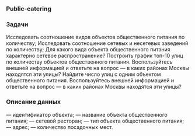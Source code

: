 ### Public-catering

### Задачи

Исследовать соотношение видов объектов общественного питания по количеству;
Исследовать соотношение сетевых и несетевых заведений по количеству;
Для какого вида объекта общественного питания характерно сетевое распространение?
Построить график топ-10 улиц по количеству объектов общественного питания. Воспользуйтесь внешней информацией и ответьте на вопрос — в каких районах Москвы находятся эти улицы?
Найдите число улиц с одним объектом общественного питания. Воспользуйтесь внешней информацией и ответьте на вопрос — в каких районах Москвы находятся эти улицы?

### Описание данных

— идентификатор объекта;
— название объекта общественного питания;
— сетевой ресторан;
— тип объекта общественного питания;
— адрес;
— количество посадочных мест.
